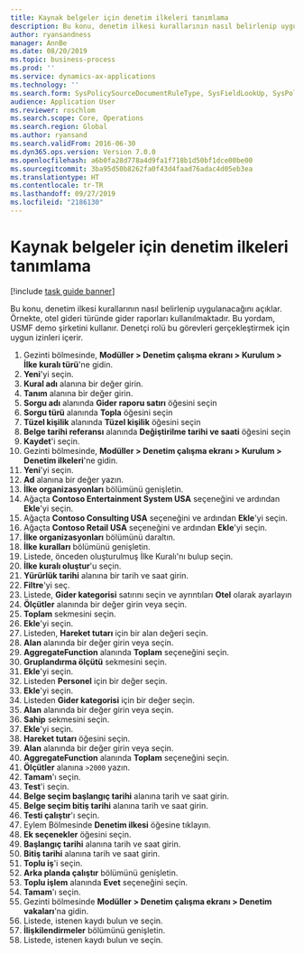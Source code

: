 ```yaml
---
title: Kaynak belgeler için denetim ilkeleri tanımlama
description: Bu konu, denetim ilkesi kurallarının nasıl belirlenip uygulanacağını açıklar.
author: ryansandness
manager: AnnBe
ms.date: 08/20/2019
ms.topic: business-process
ms.prod: ''
ms.service: dynamics-ax-applications
ms.technology: ''
ms.search.form: SysPolicySourceDocumentRuleType, SysFieldLookUp, SysPolicyListPage, SysPolicy, AuditPolicyRule, SysQueryForm, SysQueryFieldLookUp, AuditPolicyDateSelection, AuditPolicyAdditionalOption, BatchJob, CaseDetail
audience: Application User
ms.reviewer: roschlom
ms.search.scope: Core, Operations
ms.search.region: Global
ms.author: ryansand
ms.search.validFrom: 2016-06-30
ms.dyn365.ops.version: Version 7.0.0
ms.openlocfilehash: a6b0fa28d778a4d9fa1f718b1d50bf1dce00be00
ms.sourcegitcommit: 3ba95d50b8262fa0f43d4faad76adac4d05eb3ea
ms.translationtype: HT
ms.contentlocale: tr-TR
ms.lasthandoff: 09/27/2019
ms.locfileid: "2186130"
---
```

# <a name="define-audit-policies-for-source-documents"></a>Kaynak belgeler için denetim ilkeleri tanımlama

[!include [task guide banner](../../includes/task-guide-banner.md)]

Bu konu, denetim ilkesi kurallarının nasıl belirlenip uygulanacağını açıklar. Örnekte, otel gideri türünde gider raporları kullanılmaktadır. Bu yordam, USMF demo şirketini kullanır. Denetçi rolü bu görevleri gerçekleştirmek için uygun izinleri içerir.

1. Gezinti bölmesinde, **Modüller > Denetim çalışma ekranı > Kurulum > İlke kuralı türü**'ne gidin.
2. **Yeni**'yi seçin.
3. **Kural adı** alanına bir değer girin.
4. **Tanım** alanına bir değer girin.
5. **Sorgu adı** alanında **Gider raporu satırı** öğesini seçin
6. **Sorgu türü** alanında **Topla** öğesini seçin
7. **Tüzel kişilik** alanında **Tüzel kişilik** öğesini seçin
8. **Belge tarihi referansı** alanında **Değiştirilme tarihi ve saati** öğesini seçin
9. **Kaydet**'i seçin.
10. Gezinti bölmesinde, **Modüller > Denetim çalışma ekranı > Kurulum > Denetim ilkeleri**'ne gidin.
11. **Yeni**'yi seçin.
12. **Ad** alanına bir değer yazın.
13. **İlke organizasyonları**  bölümünü genişletin.
14. Ağaçta **Contoso Entertainment System USA** seçeneğini ve ardından **Ekle**'yi seçin.
15. Ağaçta **Contoso Consulting USA** seçeneğini ve ardından **Ekle**'yi seçin.
16. Ağaçta **Contoso Retail USA** seçeneğini ve ardından **Ekle**'yi seçin.
17. **İlke organizasyonları** bölümünü daraltın.
18. **İlke kuralları**  bölümünü genişletin.
19. Listede, önceden oluşturulmuş İlke Kuralı'nı bulup seçin.
20. **İlke kuralı oluştur**'u seçin.
21. **Yürürlük tarihi** alanına bir tarih ve saat girin.
22. **Filtre**'yi seç.
23. Listede, **Gider kategorisi** satırını seçin ve ayrıntıları **Otel** olarak ayarlayın
24. **Ölçütler** alanında bir değer girin veya seçin.
25. **Toplam** sekmesini seçin.
26. **Ekle**'yi seçin.
27. Listeden, **Hareket tutarı** için bir alan değeri seçin.
28. **Alan** alanında bir değer girin veya seçin.
29. **AggregateFunction** alanında **Toplam** seçeneğini seçin.
30. **Gruplandırma ölçütü** sekmesini seçin.
31. **Ekle**'yi seçin.
32. Listeden **Personel** için bir değer seçin.
33. **Ekle**'yi seçin.
34. Listeden **Gider kategorisi** için bir değer seçin.
35. **Alan** alanında bir değer girin veya seçin.
36. **Sahip** sekmesini seçin.
37. **Ekle**'yi seçin.
38. **Hareket tutarı**  öğesini seçin.
39. **Alan** alanında bir değer girin veya seçin.
40. **AggregateFunction** alanında **Toplam** seçeneğini seçin.
41. **Ölçütler** alanına `>2000` yazın.
42. **Tamam**'ı seçin.
43. **Test**'i seçin.
44. **Belge seçim başlangıç tarihi** alanına tarih ve saat girin.
45. **Belge seçim bitiş tarihi** alanına tarih ve saat girin.
46. **Testi çalıştır**'ı seçin.
47. Eylem Bölmesinde **Denetim ilkesi** öğesine tıklayın.
48. **Ek seçenekler** öğesini seçin.
49. **Başlangıç tarihi** alanına tarih ve saat girin.
50. **Bitiş tarihi** alanına tarih ve saat girin.
51. **Toplu iş**'i seçin.
52. **Arka planda çalıştır** bölümünü genişletin.
53. **Toplu işlem** alanında **Evet** seçeneğini seçin.
54. **Tamam**'ı seçin.
55. Gezinti bölmesinde **Modüller > Denetim çalışma ekranı > Denetim vakaları**'na gidin.
56. Listede, istenen kaydı bulun ve seçin.
57. **İlişkilendirmeler**  bölümünü genişletin.
58. Listede, istenen kaydı bulun ve seçin.

